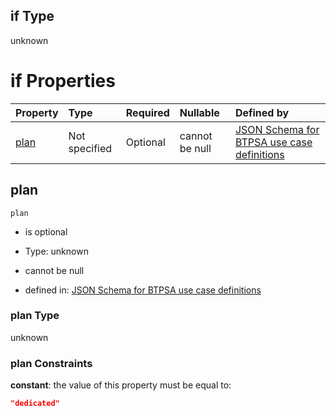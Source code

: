 ## if Type

unknown

# if Properties

| Property      | Type          | Required | Nullable       | Defined by                                                                                                                                                                                                                                  |
| :------------ | :------------ | :------- | :------------- | :------------------------------------------------------------------------------------------------------------------------------------------------------------------------------------------------------------------------------------------ |
| [plan](#plan) | Not specified | Optional | cannot be null | [JSON Schema for BTPSA use case definitions](btpsa-usecase-properties-services-items-allof-1-then-allof-29-then-allof-0-if-properties-plan.md "undefined#/properties/services/items/allOf/1/then/allOf/29/then/allOf/0/if/properties/plan") |

## plan



`plan`

*   is optional

*   Type: unknown

*   cannot be null

*   defined in: [JSON Schema for BTPSA use case definitions](btpsa-usecase-properties-services-items-allof-1-then-allof-29-then-allof-0-if-properties-plan.md "undefined#/properties/services/items/allOf/1/then/allOf/29/then/allOf/0/if/properties/plan")

### plan Type

unknown

### plan Constraints

**constant**: the value of this property must be equal to:

```json
"dedicated"
```
